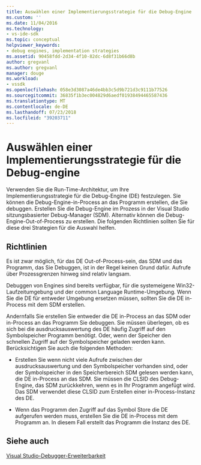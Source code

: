 ```yaml
---
title: Auswählen einer Implementierungsstrategie für die Debug-Engine | Microsoft-Dokumentation
ms.custom: ''
ms.date: 11/04/2016
ms.technology:
- vs-ide-sdk
ms.topic: conceptual
helpviewer_keywords:
- debug engines, implementation strategies
ms.assetid: 90458fdd-2d34-4f10-82dc-6d8f31b66d8b
author: gregvanl
ms.author: gregvanl
manager: douge
ms.workload:
- vssdk
ms.openlocfilehash: 058e3d3087a46de4bb3c5d9b721d3c9111b77526
ms.sourcegitcommit: 36835f1b3ec004829d6aedf01938494465587436
ms.translationtype: MT
ms.contentlocale: de-DE
ms.lasthandoff: 07/23/2018
ms.locfileid: "39203711"
---
```

# <a name="choose-a-debug-engine-implementation-strategy"></a>Auswählen einer Implementierungsstrategie für die Debug-engine
Verwenden Sie die Run-Time-Architektur, um Ihre Implementierungsstrategie für die Debug-Engine (DE) festzulegen. Sie können die Debug-Engine-in-Process an das Programm erstellen, die Sie debuggen. Erstellen Sie die Debug-Engine im Prozess in der Visual Studio sitzungsbasierter Debug-Manager (SDM). Alternativ können die Debug-Engine-Out-of-Process zu erstellen. Die folgenden Richtlinien sollten Sie für diese drei Strategien für die Auswahl helfen.  
  
## <a name="guidelines"></a>Richtlinien  
 Es ist zwar möglich, für das DE Out-of-Process-sein, das SDM und das Programm, das Sie Debuggen, ist in der Regel keinen Grund dafür. Aufrufe über Prozessgrenzen hinweg sind relativ langsam.  
  
 Debuggen von Engines sind bereits verfügbar, für die systemeigene Win32-Laufzeitumgebung und der common Language Runtime-Umgebung. Wenn Sie die DE für entweder Umgebung ersetzen müssen, sollten Sie die DE in-Process mit dem SDM erstellen.  
  
 Andernfalls Sie erstellen Sie entweder die DE in-Process an das SDM oder in-Process an das Programm Sie debuggen. Sie müssen überlegen, ob es sich bei die ausdrucksauswertung des DE häufig Zugriff auf den Symbolspeicher Programm benötigt. Oder, wenn der Speicher den schnellen Zugriff auf der Symbolspeicher geladen werden kann. Berücksichtigen Sie auch die folgenden Methoden:  
  
-   Erstellen Sie wenn nicht viele Aufrufe zwischen der ausdrucksauswertung und den Symbolspeicher vorhanden sind, oder der Symbolspeicher in den Speicherbereich SDM gelesen werden kann, die DE in-Process an das SDM. Sie müssen die CLSID des Debug-Engine, das SDM zurückkehren, wenn es in Ihr Programm angefügt wird. Das SDM verwendet diese CLSID zum Erstellen einer in-Process-Instanz des DE.  
  
-   Wenn das Programm den Zugriff auf das Symbol Store die DE aufgerufen werden muss, erstellen Sie die DE in-Process mit dem Programm an. In diesem Fall erstellt das Programm die Instanz des DE.  
  
## <a name="see-also"></a>Siehe auch  
 [Visual Studio-Debugger-Erweiterbarkeit](../../extensibility/debugger/visual-studio-debugger-extensibility.md)
